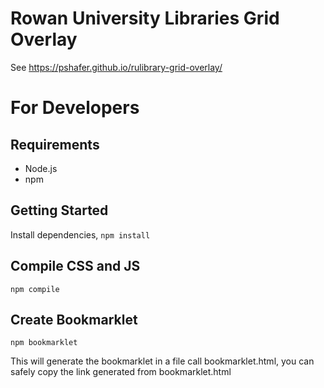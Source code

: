 # Rowan University Libraries Grid Overlay

See https://pshafer.github.io/rulibrary-grid-overlay/

# For Developers

## Requirements

 * Node.js
 * npm
 
## Getting Started

Install dependencies, <code>npm install</code>

## Compile CSS and JS

<code>npm compile</code>

## Create Bookmarklet

<code>npm bookmarklet</code>

This will generate the bookmarklet in a file call bookmarklet.html, you can safely copy the link generated from bookmarklet.html 
